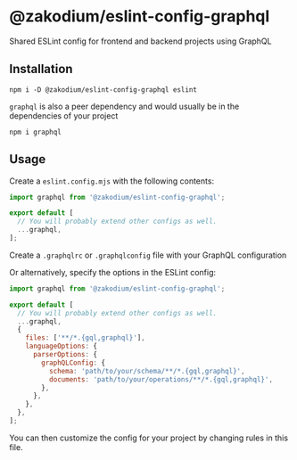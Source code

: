 # @zakodium/eslint-config-graphql

Shared ESLint config for frontend and backend projects using GraphQL

## Installation

```console
npm i -D @zakodium/eslint-config-graphql eslint
```

`graphql` is also a peer dependency and would usually be in the dependencies of your project

```console
npm i graphql
```

## Usage

Create a `eslint.config.mjs` with the following contents:

```js
import graphql from '@zakodium/eslint-config-graphql';

export default [
  // You will probably extend other configs as well.
  ...graphql,
];
```

Create a `.graphqlrc` or `.graphqlconfig` file with your GraphQL configuration

Or alternatively, specify the options in the ESLint config:

```js
import graphql from '@zakodium/eslint-config-graphql';

export default [
  // You will probably extend other configs as well.
  ...graphql,
  {
    files: ['**/*.{gql,graphql}'],
    languageOptions: {
      parserOptions: {
        graphQLConfig: {
          schema: 'path/to/your/schema/**/*.{gql,graphql}',
          documents: 'path/to/your/operations/**/*.{gql,graphql}',
        },
      },
    },
  },
];
```

You can then customize the config for your project by changing rules in this file.

